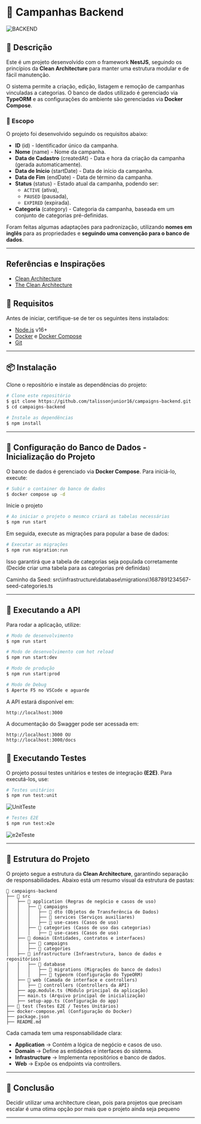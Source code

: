 # 📌 Campanhas Backend

![BACKEND](.github/images/preview.png)

## 📖 Descrição

Este é um projeto desenvolvido com o framework **NestJS**, seguindo os princípios da **Clean Architecture** para manter uma estrutura modular e de fácil manutenção.

O sistema permite a criação, edição, listagem e remoção de campanhas vinculadas a categorias. O banco de dados utilizado é gerenciado via **TypeORM** e as configurações do ambiente são gerenciadas via **Docker Compose**.

### 🎯 Escopo

O projeto foi desenvolvido seguindo os requisitos abaixo:

- **ID** (id) - Identificador único da campanha.
- **Nome** (name) - Nome da campanha.
- **Data de Cadastro** (createdAt) - Data e hora da criação da campanha (gerada automaticamente).
- **Data de Início** (startDate) - Data de início da campanha.
- **Data de Fim** (endDate) - Data de término da campanha.
- **Status** (status) - Estado atual da campanha, podendo ser:
  - `ACTIVE` (ativa),
  - `PAUSED` (pausada),
  - `EXPIRED` (expirada).
- **Categoria** (category) - Categoria da campanha, baseada em um conjunto de categorias pré-definidas.

Foram feitas algumas adaptações para padronização, utilizando **nomes em inglês** para as propriedades e **seguindo uma convenção para o banco de dados**.

---

## Referências e Inspirações

- [Clean Architecture](https://github.com/jasontaylordev/CleanArchitecture)
- [The Clean Architecture](https://blog.cleancoder.com/uncle-bob/2012/08/13/the-clean-architecture.html)

## 🚀 Requisitos

Antes de iniciar, certifique-se de ter os seguintes itens instalados:

- [Node.js](https://nodejs.org/) v16+
- [Docker](https://www.docker.com/) e [Docker Compose](https://docs.docker.com/compose/)
- [Git](https://git-scm.com/)

---

## 📦 Instalação

Clone o repositório e instale as dependências do projeto:

```bash
# Clone este repositório
$ git clone https://github.com/talissonjunior16/campaigns-backend.git
$ cd campaigns-backend

# Instale as dependências
$ npm install
```

---

## 🐘 Configuração do Banco de Dados - Inicialização do Projeto

O banco de dados é gerenciado via **Docker Compose**. Para iniciá-lo, execute:

```bash
# Subir o container do banco de dados
$ docker compose up -d
```

Inicie o projeto

```bash
# Ao iniciar o projeto o mesmco criará as tabelas necessárias
$ npm run start
```

Em seguida, execute as migrações para popular a base de dados:

```bash
# Executar as migrações
$ npm run migration:run
```

Isso garantirá que a tabela de categorias seja populada corretamente (Decide criar uma tabela para as categorias pré definidas)

Caminho da Seed: src\infrastructure\database\migrations\1687891234567-seed-categories.ts

---

## 🚀 Executando a API

Para rodar a aplicação, utilize:

```bash
# Modo de desenvolvimento
$ npm run start

# Modo de desenvolvimento com hot reload
$ npm run start:dev

# Modo de produção
$ npm run start:prod

# Modo de Debug
$ Aperte F5 no VSCode e aguarde
```

A API estará disponível em:

```
http://localhost:3000
```

A documentação do Swagger pode ser acessada em:

```
http://localhost:3000 OU
http://localhost:3000/docs
```



## 🧪 Executando Testes

O projeto possui testes unitários e testes de integração **(E2E)**. Para executá-los, use:

```bash
# Testes unitários
$ npm run test:unit
```

![UnitTeste](.github/images/unit-test.png)

```bash
# Testes E2E
$ npm run test:e2e
```
![e2eTeste](.github/images/e2e-test.png)

---

## 📂 Estrutura do Projeto

O projeto segue a estrutura da **Clean Architecture**, garantindo separação de responsabilidades. Abaixo está um resumo visual da estrutura de pastas:

```
📂 campaigns-backend
├── 📂 src
│   ├── 📂 application (Regras de negócio e casos de uso)
│   │   ├── 📂 campaigns
│   │   │   ├── 📂 dto (Objetos de Transferência de Dados)
│   │   │   ├── 📂 services (Serviços auxiliares)
│   │   │   ├── 📂 use-cases (Casos de uso)
│   │   ├── 📂 categories (Casos de uso das categorias)
│   │   │   ├── 📂 use-cases (Casos de uso)
│   ├── 📂 domain (Entidades, contratos e interfaces)
│   │   ├── 📂 campaigns
│   │   ├── 📂 categories
│   ├── 📂 infrastructure (Infraestrutura, banco de dados e repositórios)
│   │   ├── 📂 database
│   │   │   ├── 📂 migrations (Migrações do banco de dados)
│   │   │   ├── 📂 typeorm (Configuração do TypeORM)
│   ├── 📂 web (Camada de interface e controllers)
│   │   ├── 📂 controllers (Controllers da API)
│   ├── app.module.ts (Módulo principal da aplicação)
│   ├── main.ts (Arquivo principal de inicialização)
│   ├── setup-app.ts (Configuração do app)
├── 📂 test (Testes E2E / Testes Unitários)
├── docker-compose.yml (Configuração do Docker)
├── package.json
├── README.md
```

Cada camada tem uma responsabilidade clara:

- **Application** → Contém a lógica de negócio e casos de uso.
- **Domain** → Define as entidades e interfaces do sistema.
- **Infrastructure** → Implementa repositórios e banco de dados.
- **Web** → Expõe os endpoints via controllers.

---

## 📌 Conclusão

Decidir utilizar uma architecture clean, pois para projetos que precisam escalar
é uma otima opção por mais que o projeto ainda seja pequeno

---

